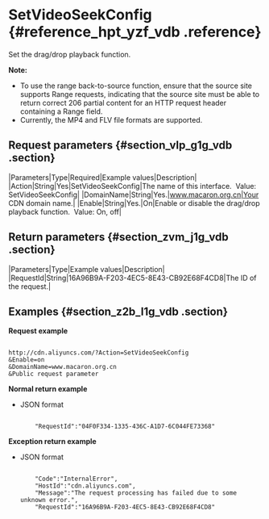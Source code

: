 # SetVideoSeekConfig {#reference_hpt_yzf_vdb .reference}

Set the drag/drop playback function.

**Note:** 

-   To use the range back-to-source function, ensure that the source site supports Range requests, indicating that the source site must be able to return correct 206 partial content for an HTTP request header containing a Range field.
-   Currently, the MP4 and FLV file formats are supported.

## Request parameters {#section_vlp_g1g_vdb .section}

|Parameters|Type|Required|Example values|Description|
|Action|String|Yes|SetVideoSeekConfig|The name of this interface.  Value: SetVideoSeekConfig|
|DomainName|String|Yes.|www.macaron.org.cn|Your CDN domain name.|
|Enable|String|Yes.|On|Enable or disable the drag/drop playback function.  Value: On, off|

## Return parameters {#section_zvm_j1g_vdb .section}

|Parameters|Type|Example values|Description|
|RequestId|String|16A96B9A-F203-4EC5-8E43-CB92E68F4CD8|The ID of the request.|

## Examples {#section_z2b_l1g_vdb .section}

**Request example**

```

http://cdn.aliyuncs.com/?Action=SetVideoSeekConfig
&Enable=on
&DomainName=www.macaron.org.cn
&Public request parameter
```

**Normal return example**

-   JSON format

    ```
    
        "RequestId":"04F0F334-1335-436C-A1D7-6C044FE73368"
    
    ```


**Exception return example**

-   JSON format

    ```
    
        "Code":"InternalError",
        "HostId":"cdn.aliyuncs.com",
        "Message":"The request processing has failed due to some unknown error.",
        "RequestId":"16A96B9A-F203-4EC5-8E43-CB92E68F4CD8"
    
    ```


